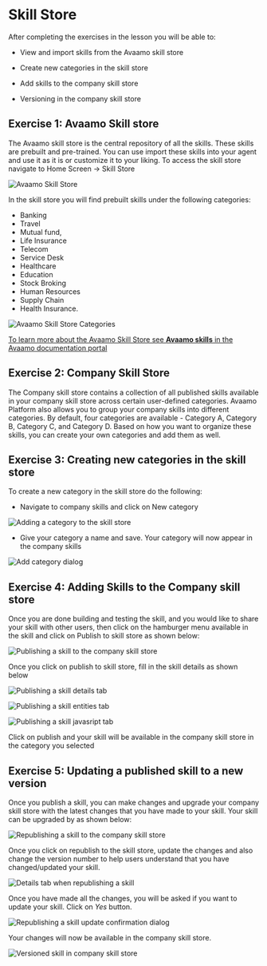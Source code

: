 # Skill Store	

After completing the exercises in the lesson you will be able to:

- View and import skills from the Avaamo skill store

- Create new categories in the skill store

- Add skills to the company skill store

- Versioning in the company skill store

## Exercise 1: Avaamo Skill store

The Avaamo skill store is the central repository of all the skills.
These skills are prebuilt and pre-trained.
You can use import these skills into your agent and use it as it is or customize it to your liking.
To access the skill store navigate to Home Screen -> Skill Store

![Avaamo Skill Store](images/ch14/skill-store-1.png)

In the skill store you will find prebuilt skills under the following categories:

- Banking
- Travel
- Mutual fund,
- Life Insurance
- Telecom
- Service Desk
- Healthcare
- Education
- Stock Broking
- Human Resources
- Supply Chain
- Health Insurance.

![Avaamo Skill Store Categories](images/ch14/skill-store-2.png)

[To learn more about the Avaamo Skill Store see **Avaamo skills** in the Avaamo documentation portal](https://docs.avaamo.com/v5/how-to/manage-skills-store#avaamo-skills)

## Exercise 2: Company Skill Store

The Company skill store contains a collection of all published skills available in your company skill store
across certain user-defined categories. Avaamo Platform also allows you to group your company skills into
different categories. By default, four categories are available - Category A, Category B, Category C,
and Category D. Based on how you want to organize these skills, you can create your own categories
and add them as well.

## Exercise 3: Creating new categories in the skill store

To create a new category in the skill store do the following:

- Navigate to company skills and click on New category 

![Adding a category to the skill store](images/ch14/skill-store-3.png)

- Give your category a name and save. Your category will now appear in the company skills

![Add category dialog](images/ch14/skill-store-4.png)

## Exercise 4: Adding Skills to the Company skill store

Once you are done building and testing the skill, and you would like to share your skill with other users,
then click on the hamburger menu available in the skill and click on Publish to skill store as shown below:

![Publishing a skill to the company skill store](images/ch14/skill-store-5.png)

Once you click on publish to skill store, fill in the skill details as shown below

![Publishing a skill details tab](images/ch14/skill-store-6.png)

![Publishing a skill entities tab](images/ch14/skill-store-7.png)

![Publishing a skill javasript tab](images/ch14/skill-store-8.png)

Click on publish and your skill will be available in the company skill store in the category you selected

## Exercise 5: Updating a published skill to a new version

Once you publish a skill, you can make changes and upgrade your company skill store with the latest changes
that you have made to your skill.  Your skill can be upgraded by as shown below:

![Republishing a skill to the company skill store](images/ch14/skill-store-9.png)

Once you click on republish to the skill store, update the changes and also change the version number to
help users understand that you have changed/updated your skill.

![Details tab when republishing a skill](images/ch14/skill-store-10.png)

Once you have made all the changes, you will be asked if you want to update your skill. Click on _Yes_ button.

![Republishing a skill update confirmation dialog](images/ch14/skill-store-11.png)

Your changes will now be available in the company skill store.

![Versioned skill in company skill store](images/ch14/skill-store-12.png)


